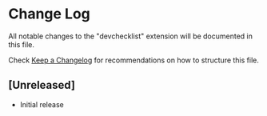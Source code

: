 # Change Log

All notable changes to the "devchecklist" extension will be documented in this file.

Check [Keep a Changelog](http://keepachangelog.com/) for recommendations on how to structure this file.

## [Unreleased]

- Initial release